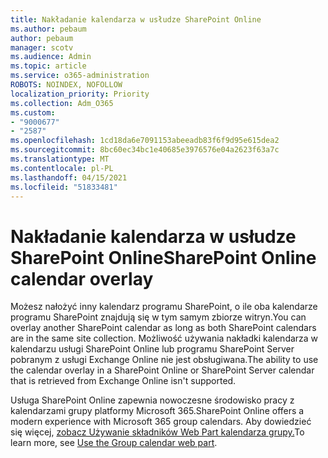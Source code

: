 ```yaml
---
title: Nakładanie kalendarza w usłudze SharePoint Online
ms.author: pebaum
author: pebaum
manager: scotv
ms.audience: Admin
ms.topic: article
ms.service: o365-administration
ROBOTS: NOINDEX, NOFOLLOW
localization_priority: Priority
ms.collection: Adm_O365
ms.custom:
- "9000677"
- "2587"
ms.openlocfilehash: 1cd18da6e7091153abeeadb83f6f9d95e615dea2
ms.sourcegitcommit: 8bc60ec34bc1e40685e3976576e04a2623f63a7c
ms.translationtype: MT
ms.contentlocale: pl-PL
ms.lasthandoff: 04/15/2021
ms.locfileid: "51833481"
---
```

# <a name="sharepoint-online-calendar-overlay"></a><span data-ttu-id="968d5-102">Nakładanie kalendarza w usłudze SharePoint Online</span><span class="sxs-lookup"><span data-stu-id="968d5-102">SharePoint Online calendar overlay</span></span>

<span data-ttu-id="968d5-103">Możesz nałożyć inny kalendarz programu SharePoint, o ile oba kalendarze programu SharePoint znajdują się w tym samym zbiorze witryn.</span><span class="sxs-lookup"><span data-stu-id="968d5-103">You can overlay another SharePoint calendar as long as both SharePoint calendars are in the same site collection.</span></span> <span data-ttu-id="968d5-104">Możliwość używania nakładki kalendarza w kalendarzu usługi SharePoint Online lub programu SharePoint Server pobranym z usługi Exchange Online nie jest obsługiwana.</span><span class="sxs-lookup"><span data-stu-id="968d5-104">The ability to use the calendar overlay in a SharePoint Online or SharePoint Server calendar that is retrieved from Exchange Online isn't supported.</span></span>

<span data-ttu-id="968d5-105">Usługa SharePoint Online zapewnia nowoczesne środowisko pracy z kalendarzami grupy platformy Microsoft 365.</span><span class="sxs-lookup"><span data-stu-id="968d5-105">SharePoint Online offers a modern experience with Microsoft 365 group calendars.</span></span> <span data-ttu-id="968d5-106">Aby dowiedzieć się więcej, [zobacz Używanie składników Web Part kalendarza grupy.](https://support.microsoft.com/en-us/office/use-the-group-calendar-web-part-eaf3c04d-5699-48cb-8b5e-3caa887d51ce)</span><span class="sxs-lookup"><span data-stu-id="968d5-106">To learn more, see [Use the Group calendar web part](https://support.microsoft.com/en-us/office/use-the-group-calendar-web-part-eaf3c04d-5699-48cb-8b5e-3caa887d51ce).</span></span>

